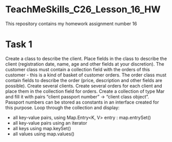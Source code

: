 # TeachMeSkills_C26_Lesson_16_HW
This repository contains my homework assignment number 16
# Task 1
Create a class to describe the client.
Place fields in the class to describe the client (registration date, name, age and other fields at your discretion).
The customer class must contain a collection field with the orders of this customer - this is a kind of basket of customer orders.
The order class must contain fields to describe the order (price, description and other fields are possible).
Create several clients.
Create several orders for each client and place them in the collection field for orders.
Create a collection of type Mar and fill it with pairs “client passport number” -> “client class object”.
Passport numbers can be stored as constants in an interface created for this purpose.
Loop through the collection and display:
- all key-value pairs, using Map.Entry<K, V> entry : map.entrySet()
- all key-value pairs using an iterator
- all keys using map.keySet()
- all values using map.values()
